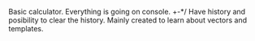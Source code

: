 Basic calculator. Everything is going on console. +-*/ Have history and posibility to clear the history. Mainly created to learn about vectors and templates.
